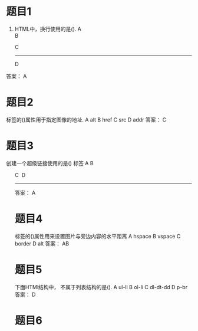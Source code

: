 # 题目1
1. HTML中，换行使用的是().
A <br/>
B <p>
C <hr/>
D <img/>

答案： A

# 题目2
<img/>标签的()属性用于指定图像的地址.
A alt
B href
C src
D addr
答案： C

# 题目3
创建一个超级链接使用的是() 标签
A <a>
B <ol>
C <img>
D <hr/>
答案： A

# 题目4
<img/>标签的()属性用来设置图片与旁边内容的水平距离
A hspace
B vspace
C border
D alt
答案： AB

# 题目5
下面HTMl结构中， 不属于列表结构的是().
A ul-li
B ol-li
C dl-dt-dd
D p-br
答案： D

# 题目6
